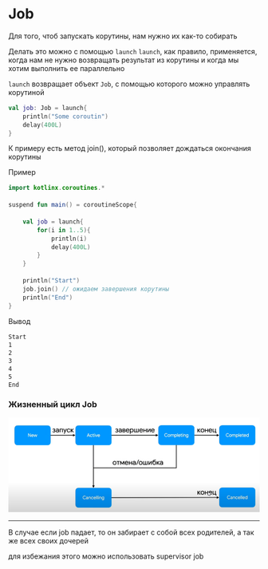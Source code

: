 # Job

Для того, чтоб запускать корутины, нам нужно их как-то собирать

Делать это можно с помощью `launch`
`launch`, как правило, применяется, когда нам не нужно возвращать результат из корутины и когда мы хотим выполнить ее параллельно 

`launch` возвращает объект `Job`, с помощью которого можно управлять корутиной 

```kotlin
val job: Job = launch{
    println("Some coroutin")
    delay(400L)
}
```

К примеру есть метод join(), который позволяет дождаться окончания корутины

Пример
```kotlin
import kotlinx.coroutines.*
 
suspend fun main() = coroutineScope{
 
    val job = launch{
        for(i in 1..5){
            println(i)
            delay(400L)
        }
    }
 
    println("Start")
    job.join() // ожидаем завершения корутины
    println("End")
}
```

Вывод
```
Start
1
2
3
4
5
End
```

### Жизненный цикл Job
![](image/2_1.png)

---

В случае если job падает, то он забирает с собой всех родителей, а так же всех своих дочерей

для избежания этого можно использовать supervisor job
